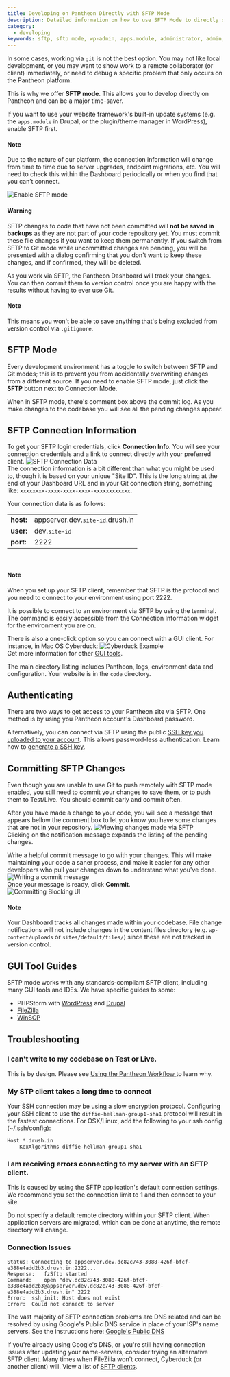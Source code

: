 ```yaml
---
title: Developing on Pantheon Directly with SFTP Mode
description: Detailed information on how to use SFTP Mode to directly develop on Pantheon Website Management Platform environments.
category:
  - developing
keywords: sftp, sftp mode, wp-admin, apps.module, administrator, admin, connection info, connection information, sftp connection info, sftp connection information, authenticate sftp, access denied sftp, forbidden, authentication, commit sftp changes, commit changes, develop using sftp, make changes using sftp, how to use admin
---
```

In some cases, working via `git` is not the best option. You may not like local development, or you may want to show work to a remote collaborator (or client) immediately, or need to debug a specific problem that only occurs on the Pantheon platform.

This is why we offer **SFTP mode**. This allows you to develop directly on Pantheon and can be a major time-saver.

If you want to use your website framework's built-in update systems (e.g. the <code>apps.module</code> in Drupal, or the plugin/theme manager in WordPress), enable SFTP first.

<div class="alert alert-info" role="alert">
<h4>Note</h4>
Due to the nature of our platform, the connection information will change from time to time due to server upgrades, endpoint migrations, etc. You will need to check this within the Dashboard periodically or when you find that you can’t connect.</div>

 ![Enable SFTP mode](/source/docs/assets/images/desk_images/278855.png)
<div class="alert alert-danger" role="alert"><h4>Warning</h4>
SFTP changes to code that have not been committed will <strong>not be saved in backups</strong> as they are not part of your code repository yet. You must commit these file changes if you want to keep them permanently. If you switch from SFTP to Git mode while uncommitted changes are pending, you will be presented with a dialog confirming that you don't want to keep these changes, and if confirmed, they will be deleted.</div>

As you work via SFTP, the Pantheon Dashboard will track your changes. You can then commit them to version control once you are happy with the results without having to ever use Git.

<div class="alert alert-info" role="alert">
<h4>Note</h4>
This means you won't be able to save anything that's being excluded from version control via <code>.gitignore</code>.</div>

## SFTP Mode

Every development environment has a toggle to switch between SFTP and Git modes; this is to prevent you from accidentally overwriting changes from a different source. If you need to enable SFTP mode, just click the **SFTP** button next to Connection Mode.

When in SFTP mode, there's comment box above the commit log. As you make changes to the codebase you will see all the pending changes appear.

## SFTP Connection Information

To get your SFTP login credentials, click **Connection Info**. You will see your connection credentials and a link to connect directly with your preferred client.
 ![SFTP Connection Data](/source/docs/assets/images/desk_images/278856.png)<br />
The connection information is a bit different than what you might be used to, though it is based on your unique "Site ID". This is the long string at the end of your Dashboard URL and in your Git connection string, something like: `xxxxxxxx-xxxx-xxxx-xxxx-xxxxxxxxxxxx`.

Your connection data is as follows:
<table>
<tbody>
		<tr>
			<td><b>host: </b></td>
			<td>appserver.dev.<tt>site-id</tt>.drush.in</td>
		</tr>
		<tr>
			<td><b>user: </b></td>
			<td>dev.<tt>site-id</tt>
</td>
		</tr>
		<tr>
			<td><b>port: </b></td>
			<td>2222</td>
		</tr>
	</tbody>
</table>
 


<div class="alert alert-info" role="alert">
<h4>Note</h4>
When you set up your SFTP client, remember that SFTP is the protocol and you need to connect to your environment using port 2222.</div>

It is possible to connect to an environment via SFTP by using the terminal. The command is easily accessible from the Connection Information widget for the environment you are on.

There is also a one-click option so you can connect with a GUI client. For instance, in Mac OS Cyberduck:
 ![Cyberduck Example](/source/docs/assets/images/desk_images/278857.png)<br />
Get more information for other [GUI tools](/docs/articles/sites/code/developing-directly-with-sftp-mode#gui-tool-guides).

The main directory listing includes Pantheon, logs, environment data and configuration. Your website is in the `code` directory.

## Authenticating

There are two ways to get access to your Pantheon site via SFTP. One method is by using you Pantheon account's Dashboard password.  

Alternatively, you can connect via SFTP using the public [SSH key you uploaded to your account](/docs/articles/users/loading-ssh-keys). This allows password-less authentication. Learn how to [generate a SSH key](/docs/articles/users/generating-ssh-keys).

## Committing SFTP Changes

Even though you are unable to use Git to push remotely with SFTP mode enabled, you still need to commit your changes to save them, or to push them to Test/Live. You should commit early and commit often.

After you have made a change to your code, you will see a message that appears bellow the comment box to let you know you have some changes that are not in your repository.
 ![Viewing changes made via SFTP](/source/docs/assets/images/desk_images/278859.png)<br />
Clicking on the notification message expands the listing of the pending changes.

Write a helpful commit message to go with your changes. This will make maintaining your code a saner process, and make it easier for any other developers who pull your changes down to understand what you've done.<br />
 ![Writing a commit message](/source/docs/assets/images/desk_images/278861.png)<br />
Once your message is ready, click **Commit**.<br />
 ![Committing Blocking UI](/source/docs/assets/images/desk_images/278852.png)<br />

<div class="alert alert-info" role="alert">
<h4>Note</h4>
Your Dashboard tracks all changes made within your codebase. File change notifications will not include changes in the content files directory (e.g. <code>wp-content/uploads</code> or <code>sites/default/files/</code>) since these are not tracked in version control.</div>

## GUI Tool Guides

SFTP mode works with any standards-compliant SFTP client, including many GUI tools and IDEs. We have specific guides to some:

- PHPStorm with [WordPress](/docs/articles/wordpress/configuring-phpstorm-on-pantheon-for-wordpress) and [Drupal](/docs/articles/drupal/configuring-jetbrains-phpstorm-ide-with-pantheon)
- [FileZilla](/docs/articles/local/filezilla/)
- [WinSCP](/docs/articles/local/using-winscp/)

## Troubleshooting

### I can't write to my codebase on Test or Live.

This is by design. Please see [Using the Pantheon Workflow
](/docs/articles/sites/code/using-the-pantheon-workflow#understanding-write-permissions-in-test-&-live) to learn why.

### My STP client takes a long time to connect

Your SSH connection may be using a slow encryption protocol. Configuring your SSH client to use the `diffie-hellman-group1-sha1` protocol will result in the fastest connections. For OSX/Linux, add the following to your ssh config (~/.ssh/config):

    Host *.drush.in
        KexAlgorithms diffie-hellman-group1-sha1

### I am receiving errors connecting to my server with an SFTP client.
This is caused by using the SFTP application's default connection settings. We recommend you set the connection limit to **1** and then connect to your site.

Do not specify a default remote directory within your SFTP client. When application servers are migrated, which can be done at anytime, the remote directory will change.

### Connection Issues

    Status:	Connecting to appserver.dev.dc82c743-3088-426f-bfcf-e388e4add2b3.drush.in:2222...
    Response:	fzSftp started
    Command:	open "dev.dc82c743-3088-426f-bfcf-e388e4add2b3@appserver.dev.dc82c743-3088-426f-bfcf-e388e4add2b3.drush.in" 2222
    Error:	ssh_init: Host does not exist
    Error:	Could not connect to server

The vast majority of SFTP connection problems are DNS related and can be resolved by using Google's Public DNS service in place of your ISP's name servers. See the instructions here: [Google's Public DNS](https://developers.google.com/speed/public-dns/)

If you're already using Google's DNS, or you're still having connection issues after updating your name-servers, consider trying an alternative SFTP client. Many times when FileZilla won't connect, Cyberduck (or another client) will. View a list of [SFTP clients](http://en.wikipedia.org/wiki/Comparison_of_FTP_client_software).
